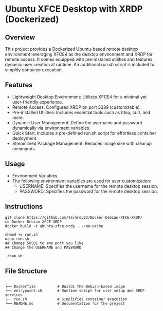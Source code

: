 # Ubuntu XFCE Desktop with XRDP (Dockerized)

## Overview
This project provides a Dockerized Ubuntu-based remote desktop environment leveraging XFCE4 as the desktop environment and XRDP for remote access. It comes equipped with pre-installed utilities and features dynamic user creation at runtime. An additional run.sh script is included to simplify container execution.

## Features
- Lightweight Desktop Environment: Utilizes XFCE4 for a minimal yet user-friendly experience.
- Remote Access: Configured XRDP on port 3389 (customizable).
- Pre-installed Utilities: Includes essential tools such as htop, curl, and more.
- Dynamic User Management: Define the username and password dynamically via environment variables.
- Quick Start: Includes a pre-defined run.sh script for effortless container deployment.
- Streamlined Package Management: Reduces image size with cleanup commands.

## Usage
- Environment Variables
- The following environment variables are used for user customization:
  - USERNAME: Specifies the username for the remote desktop session.
  - PASSWORD: Specifies the password for the remote desktop session.


## Instructions
```
git clone https://github.com/techroy23/Docker-Debian-XFCE-XRDP/
cd Docker-Debian-XFCE-XRDP
docker build -t ubuntu-xfce-xrdp . --no-cache

chmod +x run.sh
nano run.sh
## Change 50001 to any port you like
## Change the USERNAME and PASSWORD

./run.sh
```

## File Structure
```
.
├── Dockerfile          # Builds the Debian-based image
├── entrypoint.sh       # Runtime script for user setup and XRDP services
├── run.sh              # Simplifies container execution
└── README.md           # Documentation for the project
```
